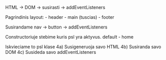 HTML -> DOM -> susirasti -> addEventListeners

Pagrindinis layout: - header - main (tuscias) - footer

Susirandame nav -> button -> addEventListeners

Constructoriuje stebime kuris psl yra aktyvus. default - home

Iskvieciame to psl klase 4a) Susigeneruoja savo HTML 4b) Susiranda savo DOM 4c) Susideda savo addEventListeners
